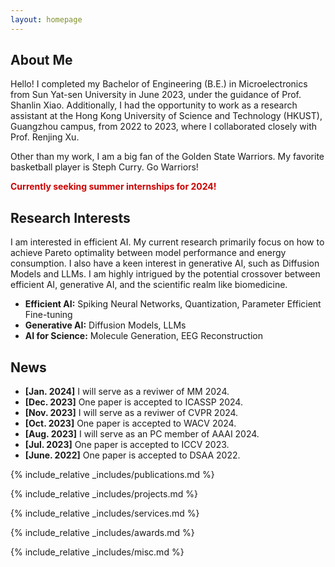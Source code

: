```yaml
---
layout: homepage
---
```


## About Me

Hello! I completed my Bachelor of Engineering (B.E.) in Microelectronics from Sun Yat-sen University in June 2023, under the guidance of Prof. Shanlin Xiao. Additionally, I had the opportunity to work as a research assistant at the Hong Kong University of Science and Technology (HKUST), Guangzhou campus, from 2022 to 2023, where I collaborated closely with Prof. Renjing Xu.

Other than my work, I am a big fan of the Golden State Warriors. My favorite basketball player is Steph Curry. Go Warriors!

<!-- <span style="color:red">Currently seeking summer internships for 2024!</span> -->
<b><font color="#cc0000">Currently seeking summer internships for 2024!</font></b><br>

## Research Interests

I am interested in efficient AI. My current research primarily focus on how to achieve Pareto optimality between model performance and energy consumption. I also have a keen interest in generative AI, such as Diffusion Models and LLMs. I am highly intrigued by the potential crossover between efficient AI, generative AI, and the scientific realm like biomedicine.

- **Efficient AI:** Spiking Neural Networks, Quantization, Parameter Efficient Fine-tuning
- **Generative AI:** Diffusion Models, LLMs
- **AI for Science:** Molecule Generation, EEG Reconstruction

## News
- **[Jan. 2024]** I will serve as a reviwer of MM 2024.
- **[Dec. 2023]** One paper is accepted to ICASSP 2024.
- **[Nov. 2023]** I will serve as a reviwer of CVPR 2024.
- **[Oct. 2023]** One paper is accepted to WACV 2024.
- **[Aug. 2023]** I will serve as an PC member of AAAI 2024.
- **[Jul. 2023]** One paper is accepted to ICCV 2023.
- **[June. 2022]** One paper is accepted to DSAA 2022.

{% include_relative _includes/publications.md %}

{% include_relative _includes/projects.md %}

{% include_relative _includes/services.md %}

{% include_relative _includes/awards.md %}

{% include_relative _includes/misc.md %}
